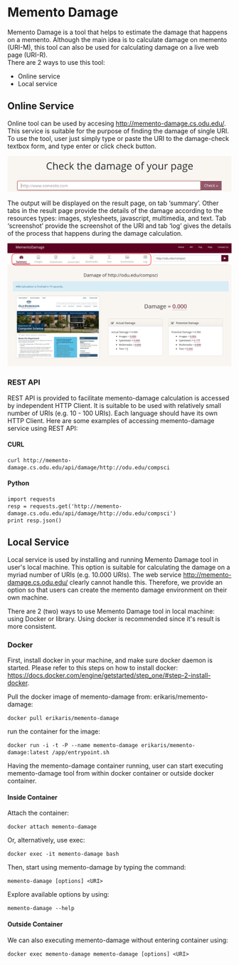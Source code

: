 # Memento Damage

Memento Damage is a tool that helps to estimate the damage that happens on a memento. Although the main idea is to calculate damage on memento (URI-M), this tool can also be used for calculating damage on a live web page (URI-R).  </br>
There are 2 ways to use this tool:
- Online service
- Local service

## Online Service
Online tool can be used by accesing http://memento-damage.cs.odu.edu/. This service is suitable for the purpose of finding the damage of single URI. To use the tool, user just simply type or paste the URI to the damage-check textbox form, and type enter or click check button.

![](https://github.com/erikaris/web-memento-damage/raw/screenshot/pasted%20image%200.png)

The output will be displayed on the result page, on tab ‘summary’. Other tabs in the result page provide the details of the damage according to the resources types: images, stylesheets, javascript, multimedia, and text. Tab ‘screenshot’ provide the screenshot of the URI and tab ‘log’ gives the details of the process that happens during the damage calculation.

![](https://github.com/erikaris/web-memento-damage/raw/screenshot/online-2.png)

### REST API
REST API is provided to facilitate memento-damage calculation is accessed by independent HTTP Client. It is suitable to be used with relatively small number of URIs (e.g. 10 - 100 URIs). Each language should have its own HTTP Client. Here are some examples of accessing memento-damage service using REST API:

#### CURL
```
curl http://memento-damage.cs.odu.edu/api/damage/http://odu.edu/compsci
```

#### Python
```
import requests
resp = requests.get('http://memento-damage.cs.odu.edu/api/damage/http://odu.edu/compsci')
print resp.json()
```

## Local Service
Local service is used by installing and running Memento Damage tool in user's local machine. This option is suitable for calculating the damage on a myriad number of URIs (e.g. 10.000 URIs).  The web service http://memento-damage.cs.odu.edu/ clearly cannot handle this. Therefore, we provide an option so that users can create the memento damage environment on their own machine.

There are 2 (two) ways to use Memento Damage tool in local machine: using Docker or library. Using docker is recommended since it's result is more consistent.

### Docker
First, install docker in your machine, and make sure docker daemon is started. Please refer to this steps on how to install docker: https://docs.docker.com/engine/getstarted/step_one/#step-2-install-docker. 

Pull the docker image of memento-damage from: erikaris/memento-damage:
```
docker pull erikaris/memento-damage
```

run the container for the image:
```
docker run -i -t -P --name memento-damage erikaris/memento-damage:latest /app/entrypoint.sh
```

Having the memento-damage container running, user can start executing memento-damage tool from within docker container or outside docker container.

#### Inside Container
Attach the container:
```
docker attach memento-damage
```
Or, alternatively, use exec:
```
docker exec -it memento-damage bash
```

Then, start using memento-damage by typing the command:
```
memento-damage [options] <URI>
```

Explore available options by using:
```
memento-damage --help
```

#### Outside Container
We can also executing memento-damage without entering container using:
```
docker exec memento-damage memento-damage [options] <URI>
```
